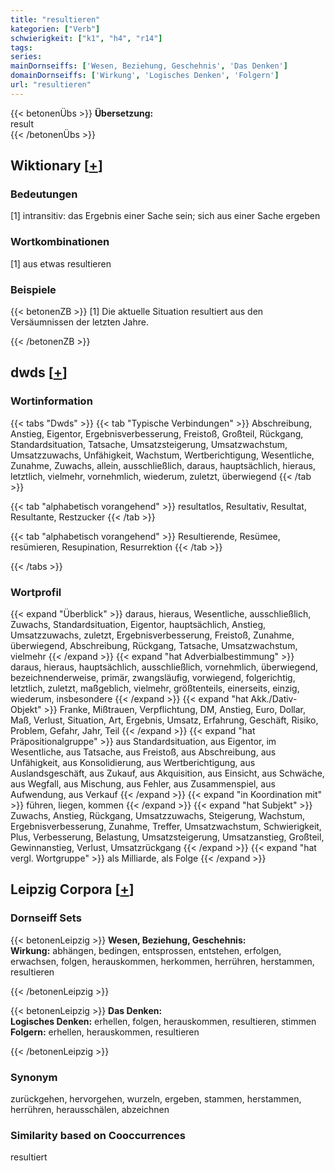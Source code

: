 ```yaml
---
title: "resultieren"
kategorien: ["Verb"]
schwierigkeit: ["k1", "h4", "r14"]
tags:
series:
mainDornseiffs: ['Wesen, Beziehung, Geschehnis', 'Das Denken']
domainDornseiffs: ['Wirkung', 'Logisches Denken', 'Folgern']
url: "resultieren"
---
```


{{< betonenÜbs >}}
**Übersetzung:**  
result  
{{< /betonenÜbs >}}

## Wiktionary [[+](https://de.wiktionary.org/wiki/resultieren)]

### Bedeutungen
[1] intransitiv: das Ergebnis einer Sache sein; sich aus einer Sache ergeben  

### Wortkombinationen
[1] aus etwas resultieren  

### Beispiele
{{< betonenZB >}}
[1] Die aktuelle Situation resultiert aus den Versäumnissen der letzten Jahre.  

{{< /betonenZB >}}


## dwds [[+](https://www.dwds.de/wb/resultieren)]

### Wortinformation
{{< tabs "Dwds" >}}
{{< tab "Typische Verbindungen" >}}
Abschreibung, Anstieg, Eigentor, Ergebnisverbesserung, Freistoß, Großteil, Rückgang, Standardsituation, Tatsache, Umsatzsteigerung, Umsatzwachstum, Umsatzzuwachs, Unfähigkeit, Wachstum, Wertberichtigung, Wesentliche, Zunahme, Zuwachs, allein, ausschließlich, daraus, hauptsächlich, hieraus, letztlich, vielmehr, vornehmlich, wiederum, zuletzt, überwiegend
{{< /tab >}}

{{< tab "alphabetisch vorangehend" >}}
resultatlos, Resultativ, Resultat, Resultante, Restzucker
{{< /tab >}}

{{< tab "alphabetisch vorangehend" >}}
Resultierende, Resümee, resümieren, Resupination, Resurrektion
{{< /tab >}}

{{< /tabs >}}

### Wortprofil
{{< expand "Überblick" >}} daraus, hieraus, Wesentliche, ausschließlich, Zuwachs, Standardsituation, Eigentor, hauptsächlich, Anstieg, Umsatzzuwachs, zuletzt, Ergebnisverbesserung, Freistoß, Zunahme, überwiegend, Abschreibung, Rückgang, Tatsache, Umsatzwachstum, vielmehr {{< /expand >}}
{{< expand "hat Adverbialbestimmung" >}} daraus, hieraus, hauptsächlich, ausschließlich, vornehmlich, überwiegend, bezeichnenderweise, primär, zwangsläufig, vorwiegend, folgerichtig, letztlich, zuletzt, maßgeblich, vielmehr, größtenteils, einerseits, einzig, wiederum, insbesondere {{< /expand >}}
{{< expand "hat Akk./Dativ-Objekt" >}} Franke, Mißtrauen, Verpflichtung, DM, Anstieg, Euro, Dollar, Maß, Verlust, Situation, Art, Ergebnis, Umsatz, Erfahrung, Geschäft, Risiko, Problem, Gefahr, Jahr, Teil {{< /expand >}}
{{< expand "hat Präpositionalgruppe" >}} aus Standardsituation, aus Eigentor, im Wesentliche, aus Tatsache, aus Freistoß, aus Abschreibung, aus Unfähigkeit, aus Konsolidierung, aus Wertberichtigung, aus Auslandsgeschäft, aus Zukauf, aus Akquisition, aus Einsicht, aus Schwäche, aus Wegfall, aus Mischung, aus Fehler, aus Zusammenspiel, aus Aufwendung, aus Verkauf {{< /expand >}}
{{< expand "in Koordination mit" >}} führen, liegen, kommen {{< /expand >}}
{{< expand "hat Subjekt" >}} Zuwachs, Anstieg, Rückgang, Umsatzzuwachs, Steigerung, Wachstum, Ergebnisverbesserung, Zunahme, Treffer, Umsatzwachstum, Schwierigkeit, Plus, Verbesserung, Belastung, Umsatzsteigerung, Umsatzanstieg, Großteil, Gewinnanstieg, Verlust, Umsatzrückgang {{< /expand >}}
{{< expand "hat vergl. Wortgruppe" >}} als Milliarde, als Folge {{< /expand >}}

## Leipzig Corpora [[+](https://corpora.uni-leipzig.de/en/res?word=resultieren&corpusId=deu_newscrawl-public_2018)]

### Dornseiff Sets
{{< betonenLeipzig >}}
**Wesen, Beziehung, Geschehnis:**  
**Wirkung:** abhängen, bedingen, entsprossen, entstehen, erfolgen, erwachsen, folgen, herauskommen, herkommen, herrühren, herstammen, resultieren  

{{< /betonenLeipzig >}}


{{< betonenLeipzig >}}
**Das Denken:**  
**Logisches Denken:** erhellen, folgen, herauskommen, resultieren, stimmen  
**Folgern:** erhellen, herauskommen, resultieren  

{{< /betonenLeipzig >}}

### Synonym
zurückgehen, hervorgehen, wurzeln, ergeben, stammen, herstammen, herrühren, herausschälen, abzeichnen


### Similarity based on Cooccurrences
resultiert

